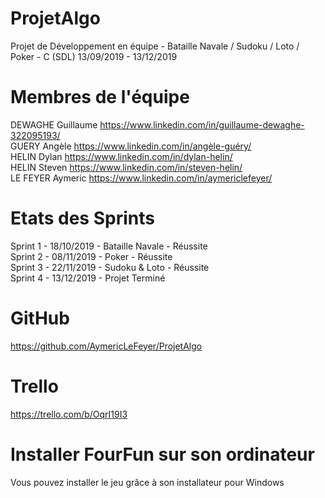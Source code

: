 # ProjetAlgo
Projet de Développement en équipe - Bataille Navale / Sudoku / Loto / Poker - C (SDL)
13/09/2019 - 13/12/2019

# Membres de l'équipe
DEWAGHE Guillaume https://www.linkedin.com/in/guillaume-dewaghe-322095193/  
GUERY Angèle https://www.linkedin.com/in/angèle-guéry/  
HELIN Dylan https://www.linkedin.com/in/dylan-helin/  
HELIN Steven https://www.linkedin.com/in/steven-helin/  
LE FEYER Aymeric https://www.linkedin.com/in/aymericlefeyer/  

# Etats des Sprints
Sprint 1 - 18/10/2019 - Bataille Navale - Réussite  
Sprint 2 - 08/11/2019 - Poker - Réussite  
Sprint 3 - 22/11/2019 - Sudoku & Loto - Réussite  
Sprint 4 - 13/12/2019 - Projet Terminé  

# GitHub
https://github.com/AymericLeFeyer/ProjetAlgo

# Trello
https://trello.com/b/OqrI19I3

# Installer FourFun sur son ordinateur  
Vous pouvez installer le jeu grâce à son installateur pour Windows
